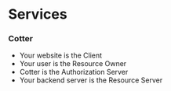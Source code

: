 # Services

### Cotter
* Your website is the Client
* Your user is the Resource Owner
* Cotter is the Authorization Server
* Your backend server is the Resource Server

